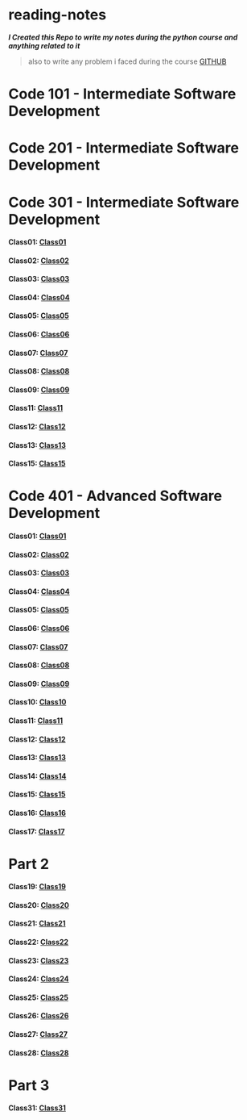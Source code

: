 # reading-notes

**_I Created this Repo to write my notes during the python course and anything related to it_**
> also to write any problem i faced during the course
[GITHUB](https://github.com/tareqzoubii)
# Code 101 - Intermediate Software Development
# Code 201 - Intermediate Software Development
# Code 301 - Intermediate Software Development
 #### Class01: [Class01](/301/ReadClass1.md)
 #### Class02: [Class02](/301/ReadClass2.md)
 #### Class03: [Class03](/301/ReadClass3.md)
 #### Class04: [Class04](/301/ReadClass4.md)
 #### Class05: [Class05](/301/ReadClass5.md)
 #### Class06: [Class06](/301/ReadClass6.md)
 #### Class07: [Class07](/301/ReadClass7.md)
 #### Class08: [Class08](/301/ReadClass8.md)
 #### Class09: [Class09](/301/ReadClass9.md)
 #### Class11: [Class11](/301/ReadClass11.md)
 #### Class12: [Class12](/301/ReadClass12.md)
 #### Class13: [Class13](/301/ReadClass13.md)
 #### Class15: [Class15](/301/ReadClass15.md)
# Code 401 - Advanced Software Development
 #### Class01: [Class01](code-401-python/class-01/README.md)
 #### Class02: [Class02](code-401-python/class-02/README.md)
 #### Class03: [Class03](code-401-python/class-03/README.md)
 #### Class04: [Class04](code-401-python/class-04/README.md)
 #### Class05: [Class05](code-401-python/class-05/README.md)
 #### Class06: [Class06](code-401-python/class-06/README.md)
 #### Class07: [Class07](code-401-python/class-07/README.md)
 #### Class08: [Class08](code-401-python/class-08/README.md)
 #### Class09: [Class09](code-401-python/class-09/README.md)
 #### Class10: [Class10](/code-401-python/Class-10/README.md)
 #### Class11: [Class11](/code-401-python/class-11/README.md)
 #### Class12: [Class12](/code-401-python/class-12/README.md)
 #### Class13: [Class13](/code-401-python/class-13/README.md)
 #### Class14: [Class14](/code-401-python/class-14/README.md)
 #### Class15: [Class15](/code-401-python/class-15/README.md)
 #### Class16: [Class16](/code-401-python/class-16/README.md)
 #### Class17: [Class17](/code-401-python/class-17/README.md)
 # Part 2
 #### Class19: [Class19](/code-401-python/class-19/README.md)
 #### Class20: [Class20](/code-401-python/class-20/README.md)
 #### Class21: [Class21](/code-401-python/class-21/README.md)
 #### Class22: [Class22](/code-401-python/class-22/README.md)
 #### Class23: [Class23](/code-401-python/class-23/README.md)
 #### Class24: [Class24](/code-401-python/class-23/README.md)
 #### Class25: [Class25](/code-401-python/class-25/README.md)
 #### Class26: [Class26](/code-401-python/class-26/README.md)
 #### Class27: [Class27](/code-401-python/class-27/README.md)
 #### Class28: [Class28](/code-401-python/class-28/README.md)
 # Part 3
 #### Class31: [Class31](/code-401-python/class-31/README.md)